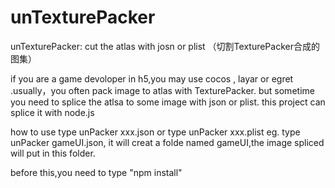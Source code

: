 # unTexturePacker
unTexturePacker: cut the atlas  with josn or plist （切割TexturePacker合成的图集）

if you are a game devoloper in h5,you may use cocos , layar or egret .usually，you often pack image to atlas with TexturePacker.
but sometime you need to splice the atlsa to some image with json or plist. this project can splice it with node.js

how to use 
  type unPacker xxx.json or type unPacker xxx.plist
  eg. type  unPacker gameUI.json, it will creat a folde named gameUI,the image spliced will put in this folder.
  
  before this,you need to type "npm install"
